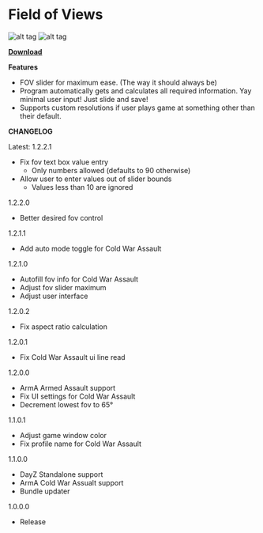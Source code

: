 # Field of Views

![alt tag](http://i.imgur.com/TiOgsy3.png)  ![alt tag](http://i.imgur.com/NyLum8C.png)


[**Download**](https://github.com/rex706/ArmA-FOV-Changer/releases/download/v1.2.2.1/Field.of.Views.v1.2.2.1.zip)

**Features**

* FOV slider for maximum ease. (The way it should always be)
* Program automatically gets and calculates all required information. Yay minimal user input! Just slide and save!
* Supports custom resolutions if user plays game at something other than their default.


**CHANGELOG**

Latest: 1.2.2.1

* Fix fov text box value entry
	* Only numbers allowed (defaults to 90 otherwise)
* Allow user to enter values out of slider bounds
	* Values less than 10 are ignored

1.2.2.0

* Better desired fov control

1.2.1.1

* Add auto mode toggle for Cold War Assault

1.2.1.0

* Autofill fov info for Cold War Assault
* Adjust fov slider maximum
* Adjust user interface

1.2.0.2

* Fix aspect ratio calculation

1.2.0.1

* Fix Cold War Assault ui line read

1.2.0.0

* ArmA Armed Assault support
* Fix UI settings for Cold War Assault
* Decrement lowest fov to 65°

1.1.0.1

* Adjust game window color
* Fix profile name for Cold War Assault

1.1.0.0

* DayZ Standalone support
* ArmA Cold War Assualt support
* Bundle updater

1.0.0.0

* Release
